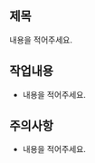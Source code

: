 <!-- 제목에 반드시 이슈토큰을 포함해주세요
ex) 메인페이지 작업 ZERO-4 -->

## 제목
내용을 적어주세요.

## 작업내용
- 내용을 적어주세요.

## 주의사항
- 내용을 적어주세요.
